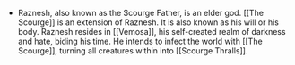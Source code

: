 - Raznesh, also known as the Scourge Father, is an elder god. [[The Scourge]] is an extension of Raznesh. It is also known as his will or his body. Raznesh resides in [[Vemosa]], his self-created realm of darkness and hate, biding his time. He intends to infect the world with [[The Scourge]], turning all creatures within into [[Scourge Thralls]].